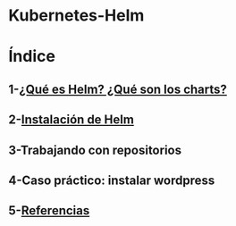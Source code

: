 # Kubernetes-Helm

# Índice
## 1-[¿Qué es Helm? ¿Qué son los charts?](https://github.com/anamontejo95/Kubernetes-Helm/blob/main/archivos/helmycharts.md)
## 2-[Instalación de Helm](https://github.com/anamontejo95/Kubernetes-Helm/blob/main/archivos/instalacion.md)
## 3-Trabajando con repositorios
## 4-Caso práctico: instalar wordpress
## 5-[Referencias](https://github.com/anamontejo95/Kubernetes-Helm/blob/main/archivos/referencias.md)
